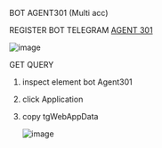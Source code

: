 BOT AGENT301 (Multi acc)

REGISTER BOT TELEGRAM <a href="https://t.me/Agent301Bot/app?startapp=onetime2025635550"> AGENT 301</a>

![image](https://github.com/user-attachments/assets/6854820b-e0ca-40d8-98bf-b6281d188bba)



GET QUERY 
1. inspect element bot Agent301
2. click Application
3. copy tgWebAppData
   
   ![image](https://github.com/user-attachments/assets/318f6497-bdff-4c8e-a2b7-ce04891f06ed)
 
